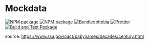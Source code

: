 # Mockdata
[![NPM package](https://badge.fury.io/js/%40nexys%2Fmock-data.svg)](https://www.npmjs.com/package/@nexys/mock-data)
[![NPM package](https://img.shields.io/npm/v/@nexys/mock-data.svg)](https://www.npmjs.com/package/@nexys/mock-data)
[![Bundleophobia](https://badgen.net/bundlephobia/min/@nexys/mock-data)](https://bundlephobia.com/result?p=@nexys/mock-data)
[![Prettier](https://img.shields.io/badge/code_style-prettier-ff69b4.svg)](https://prettier.io/)
[![Build and Test Package](https://github.com/nexys-system/mock-data/actions/workflows/yarn.yml/badge.svg)](https://github.com/nexys-system/mock-data/actions/workflows/yarn.yml)

source: https://www.ssa.gov/oact/babynames/decades/century.html
